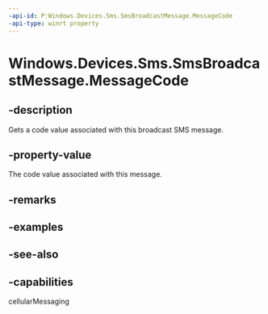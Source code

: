 ----api-id: P:Windows.Devices.Sms.SmsBroadcastMessage.MessageCode
-api-type: winrt property
---<!-- Property syntaxpublic int MessageCode { get; }--># Windows.Devices.Sms.SmsBroadcastMessage.MessageCode## -descriptionGets a code value associated with this broadcast SMS message.## -property-valueThe code value associated with this message.## -remarks## -examples## -see-also## -capabilitiescellularMessaging